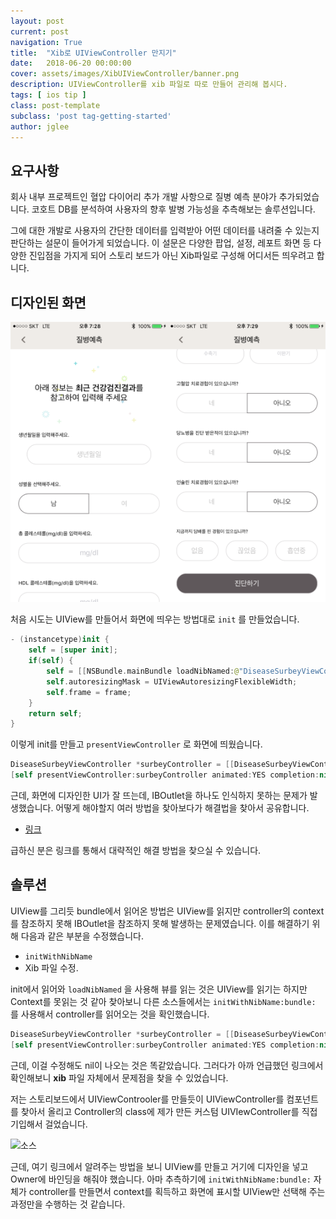 ```yaml
---
layout: post
current: post
navigation: True
title:  "Xib로 UIViewController 만지기"
date:   2018-06-20 00:00:00
cover: assets/images/XibUIViewController/banner.png
description: UIViewController를 xib 파일로 따로 만들어 관리해 봅시다.
tags: [ ios tip ]
class: post-template
subclass: 'post tag-getting-started'
author: jglee
---
```




## 요구사항

 회사 내부 프로젝트인 혈압 다이어리 추가 개발 사항으로 질병 예측 분야가 추가되었습니다. 코호트 DB를 분석하여 사용자의 향후 발병 가능성을 추측해보는 솔루션입니다.

 그에 대한 개발로 사용자의 간단한 데이터를 입력받아 어떤 데이터를 내려줄 수 있는지 판단하는 설문이 들어가게 되었습니다. 이 설문은 다양한 팝업, 설정, 레포트 화면 등 다양한 진입점을 가지게 되어 스토리 보드가 아닌 Xib파일로 구성해 어디서든 띄우려고 합니다.



## 디자인된 화면

![](../assets/images/XibUIViewController/sample.png)

 처음 시도는 UIView를 만들어서 화면에 띄우는 방법대로 `init` 를 만들었습니다.

```swift
- (instancetype)init {
    self = [super init];
    if(self) {
        self = [[NSBundle.mainBundle loadNibNamed:@"DiseaseSurbeyViewController" owner:self options:nil] firstObject];
        self.autoresizingMask = UIViewAutoresizingFlexibleWidth;
        self.frame = frame;
    }
    return self;
}
```

 이렇게 init를 만들고 `presentViewController` 로 화면에 띄웠습니다.

```swift
DiseaseSurbeyViewController *surbeyController = [[DiseaseSurbeyViewController alloc]init];
[self presentViewController:surbeyController animated:YES completion:nil];
```

 근데, 화면에 디자인한 UI가 잘 뜨는데, IBOutlet을 하나도 인식하지 못하는 문제가 발생했습니다. 어떻게 해야할지 여러 방법을 찾아보다가 해결법을 찾아서 공유합니다.

* [링크](https://stackoverflow.com/questions/4763519/loaded-nib-but-the-view-outlet-was-not-set)

 급하신 분은 링크를 통해서 대략적인 해결 방법을 찾으실 수 있습니다.



## 솔루션

 UIView를 그리듯 bundle에서 읽어온 방법은 UIView를 읽지만 controller의 context를 참조하지 못해 IBOutlet을 참조하지 못해 발생하는 문제였습니다. 이를 해결하기 위해 다음과 같은 부분을 수정했습니다.

* `initWithNibName`
* Xib 파일 수정.

 init에서 읽어와 `loadNibNamed` 을 사용해 뷰를 읽는 것은 UIView를 읽기는 하지만 Context를 못읽는 것 같아 찾아보니 다른 소스들에서는 `initWithNibName:bundle:`  를 사용해서 controller를 읽어오는 것을 확인했습니다.

```swift
DiseaseSurbeyViewController *surbeyController = [[DiseaseSurbeyViewController alloc] initWithNibName:@"DiseaseSurbeyViewController" bundle:nil];
[self presentViewController:surbeyController animated:YES completion:nil];
```

 근데, 이걸 수정해도 nil이 나오는 것은 똑같았습니다. 그러다가 아까 언급했던 링크에서 확인해보니 **xib** 파일 자체에서 문제점을 찾을 수 있었습니다.

 저는 스토리보드에서 UIViewControoler를 만들듯이 UIViewController를 컴포넌트를 찾아서 올리고 Controller의 class에 제가 만든 커스텀 UIVIewController를 직접 기입해서 걸었습니다.

![소스](https://i.stack.imgur.com/fzu7d.jpg)

 근데, 여기 링크에서 알려주는 방법을 보니 UIView를 만들고 거기에 디자인을 넣고 Owner에 바인딩을 해줘야 했습니다. 아마 추측하기에 `initWithNibName:bundle:`  자체가 controller를 만들면서 context를 획득하고 화면에 표시할 UIView만 선택해 주는 과정만을 수행하는 것 같습니다.
